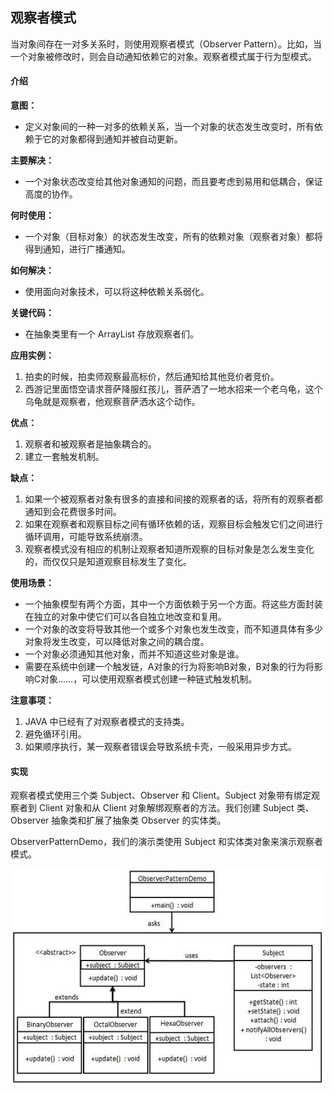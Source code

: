 ## 观察者模式

当对象间存在一对多关系时，则使用观察者模式（Observer Pattern）。比如，当一个对象被修改时，则会自动通知依赖它的对象。观察者模式属于行为型模式。
#### 介绍

**意图：**
* 定义对象间的一种一对多的依赖关系，当一个对象的状态发生改变时，所有依赖于它的对象都得到通知并被自动更新。

**主要解决：**
* 一个对象状态改变给其他对象通知的问题，而且要考虑到易用和低耦合，保证高度的协作。

**何时使用：**
* 一个对象（目标对象）的状态发生改变，所有的依赖对象（观察者对象）都将得到通知，进行广播通知。

**如何解决：**
* 使用面向对象技术，可以将这种依赖关系弱化。

**关键代码：**
* 在抽象类里有一个 ArrayList 存放观察者们。

**应用实例：**
1. 拍卖的时候，拍卖师观察最高标价，然后通知给其他竞价者竞价。 
2. 西游记里面悟空请求菩萨降服红孩儿，菩萨洒了一地水招来一个老乌龟，这个乌龟就是观察者，他观察菩萨洒水这个动作。

**优点：**
1. 观察者和被观察者是抽象耦合的。 
2. 建立一套触发机制。

**缺点：**
1. 如果一个被观察者对象有很多的直接和间接的观察者的话，将所有的观察者都通知到会花费很多时间。 
2. 如果在观察者和观察目标之间有循环依赖的话，观察目标会触发它们之间进行循环调用，可能导致系统崩溃。 
3. 观察者模式没有相应的机制让观察者知道所观察的目标对象是怎么发生变化的，而仅仅只是知道观察目标发生了变化。

**使用场景：**
* 一个抽象模型有两个方面，其中一个方面依赖于另一个方面。将这些方面封装在独立的对象中使它们可以各自独立地改变和复用。
* 一个对象的改变将导致其他一个或多个对象也发生改变，而不知道具体有多少对象将发生改变，可以降低对象之间的耦合度。
* 一个对象必须通知其他对象，而并不知道这些对象是谁。
* 需要在系统中创建一个触发链，A对象的行为将影响B对象，B对象的行为将影响C对象……，可以使用观察者模式创建一种链式触发机制。

**注意事项：**
1. JAVA 中已经有了对观察者模式的支持类。 
2. 避免循环引用。 
3. 如果顺序执行，某一观察者错误会导致系统卡壳，一般采用异步方式。

#### 实现

观察者模式使用三个类 Subject、Observer 和 Client。Subject 对象带有绑定观察者到 Client 对象和从 Client 对象解绑观察者的方法。我们创建 Subject 类、Observer 抽象类和扩展了抽象类 Observer 的实体类。

ObserverPatternDemo，我们的演示类使用 Subject 和实体类对象来演示观察者模式。

![avatar](ObserverPattern.jpg)
